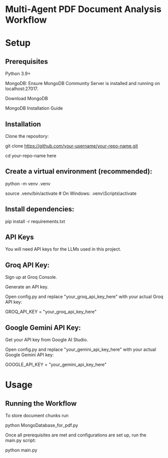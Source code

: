 # Multi-Agent PDF Document Analysis Workflow

# Setup
## Prerequisites
Python 3.9+

MongoDB: Ensure MongoDB Community Server is installed and running on localhost:27017.

Download MongoDB

MongoDB Installation Guide

## Installation
Clone the repository:

git clone https://github.com/your-username/your-repo-name.git

cd your-repo-name here

## Create a virtual environment (recommended):

python -m venv .venv

source .venv/bin/activate  # On Windows: .venv\Scripts\activate

## Install dependencies:
pip install -r requirements.txt

## API Keys
You will need API keys for the LLMs used in this project.

## Groq API Key:

Sign up at Groq Console.

Generate an API key.

Open config.py and replace "your_groq_api_key_here" with your actual Groq API key:

GROQ_API_KEY = "your_groq_api_key_here"

## Google Gemini API Key:

Get your API key from Google AI Studio.

Open config.py and replace "your_gemini_api_key_here" with your actual Google Gemini API key:


GOOGLE_API_KEY = "your_gemini_api_key_here"


# Usage
## Running the Workflow
To store document chunks run 

python MongoDatabase_for_pdf.py

Once all prerequisites are met and configurations are set up, run the main.py script:

python main.py
